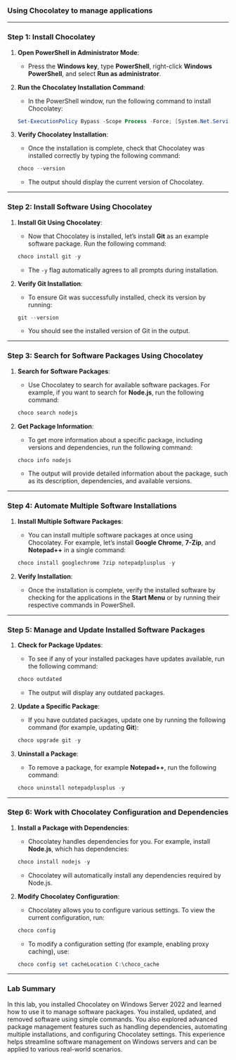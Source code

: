 ### **Using Chocolatey to manage applications**

---

### **Step 1: Install Chocolatey**

1. **Open PowerShell in Administrator Mode**:
   - Press the **Windows key**, type **PowerShell**, right-click **Windows PowerShell**, and select **Run as administrator**.

2. **Run the Chocolatey Installation Command**:
   - In the PowerShell window, run the following command to install Chocolatey:

   ```powershell
   Set-ExecutionPolicy Bypass -Scope Process -Force; [System.Net.ServicePointManager]::SecurityProtocol = [System.Net.ServicePointManager]::SecurityProtocol -bor 3072; iex ((New-Object System.Net.WebClient).DownloadString('https://community.chocolatey.org/install.ps1'))
   ```

3. **Verify Chocolatey Installation**:
   - Once the installation is complete, check that Chocolatey was installed correctly by typing the following command:

   ```powershell
   choco --version
   ```

   - The output should display the current version of Chocolatey.

---

### **Step 2: Install Software Using Chocolatey**

1. **Install Git Using Chocolatey**:
   - Now that Chocolatey is installed, let’s install **Git** as an example software package. Run the following command:

   ```powershell
   choco install git -y
   ```

   - The `-y` flag automatically agrees to all prompts during installation.

2. **Verify Git Installation**:
   - To ensure Git was successfully installed, check its version by running:

   ```powershell
   git --version
   ```

   - You should see the installed version of Git in the output.

---

### **Step 3: Search for Software Packages Using Chocolatey**

1. **Search for Software Packages**:
   - Use Chocolatey to search for available software packages. For example, if you want to search for **Node.js**, run the following command:

   ```powershell
   choco search nodejs
   ```

2. **Get Package Information**:
   - To get more information about a specific package, including versions and dependencies, run the following command:

   ```powershell
   choco info nodejs
   ```

   - The output will provide detailed information about the package, such as its description, dependencies, and available versions.

---

### **Step 4: Automate Multiple Software Installations**

1. **Install Multiple Software Packages**:
   - You can install multiple software packages at once using Chocolatey. For example, let’s install **Google Chrome**, **7-Zip**, and **Notepad++** in a single command:

   ```powershell
   choco install googlechrome 7zip notepadplusplus -y
   ```

2. **Verify Installation**:
   - Once the installation is complete, verify the installed software by checking for the applications in the **Start Menu** or by running their respective commands in PowerShell.

---

### **Step 5: Manage and Update Installed Software Packages**

1. **Check for Package Updates**:
   - To see if any of your installed packages have updates available, run the following command:

   ```powershell
   choco outdated
   ```

   - The output will display any outdated packages.

2. **Update a Specific Package**:
   - If you have outdated packages, update one by running the following command (for example, updating **Git**):

   ```powershell
   choco upgrade git -y
   ```

3. **Uninstall a Package**:
   - To remove a package, for example **Notepad++**, run the following command:

   ```powershell
   choco uninstall notepadplusplus -y
   ```

---

### **Step 6: Work with Chocolatey Configuration and Dependencies**

1. **Install a Package with Dependencies**:
   - Chocolatey handles dependencies for you. For example, install **Node.js**, which has dependencies:

   ```powershell
   choco install nodejs -y
   ```

   - Chocolatey will automatically install any dependencies required by Node.js.

2. **Modify Chocolatey Configuration**:
   - Chocolatey allows you to configure various settings. To view the current configuration, run:

   ```powershell
   choco config
   ```

   - To modify a configuration setting (for example, enabling proxy caching), use:

   ```powershell
   choco config set cacheLocation C:\choco_cache
   ```

---

### **Lab Summary**

In this lab, you installed Chocolatey on Windows Server 2022 and learned how to use it to manage software packages. You installed, updated, and removed software using simple commands. You also explored advanced package management features such as handling dependencies, automating multiple installations, and configuring Chocolatey settings. This experience helps streamline software management on Windows servers and can be applied to various real-world scenarios.
